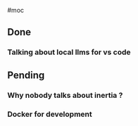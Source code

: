 #moc

## Done

### Talking about local llms for vs code

## Pending

### Why nobody talks about inertia ?

### Docker for development
